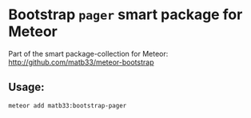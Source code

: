# Bootstrap `pager` smart package for Meteor

Part of the smart package-collection for Meteor: http://github.com/matb33/meteor-bootstrap

## Usage:

`meteor add matb33:bootstrap-pager`